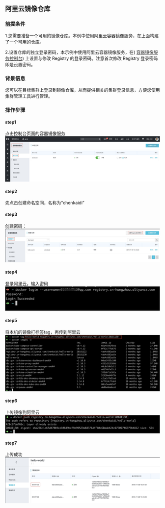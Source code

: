 ## 阿里云镜像仓库

### 前提条件

1.您需要准备一个可用的镜像仓库。本例中使用阿里云容器镜像服务，在上面构建了一个可用的仓库。

2.设置仓库的独立登录密码，本示例中使用阿里云容器镜像服务，在\( [容器镜像服务控制台](https://cr.console.aliyun.com/)\) 上设置与修改 Registry 的登录密码。注意首次修改 Registry 登录密码即是设置密码。

### 背景信息

您可以在目标集群上登录到镜像仓库，从而提供相关的集群登录信息，方便您使用集群管理工具进行管理。

### 操作步骤

#### step1

点击控制台页面的容器镜像服务![](/assets/Xnip2018-11-30_19-11-02.jpg)

#### step2

先点击创建命名空间，名称为“chenkaidi”

#### 

#### step3

创建密码：![](/assets/Xnip2018-11-30_19-16-28.jpg)

#### step4

登录阿里云，输入密码![](/assets/Xnip2018-11-30_19-24-02.jpg)

#### step5

将本机的镜像打标签tag，再传到阿里云![](/assets/Xnip2018-11-30_19-26-56.jpg)

#### step6

上传镜像到阿里云![](/assets/Xnip2018-11-30_19-27-36.jpg)

#### step7

上传成功![](/assets/Xnip2018-11-30_19-36-54.jpg)

